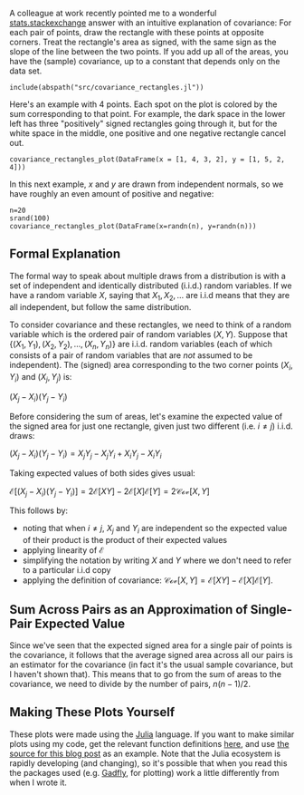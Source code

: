 A colleague at work recently pointed me to a wonderful [stats.stackexchange](https://stats.stackexchange.com/questions/18058/how-would-you-explain-covariance-to-someone-who-understands-only-the-mean) answer with an intuitive explanation of covariance: For each pair of points, draw the rectangle with these points at opposite corners. Treat the rectangle's area as signed, with the same sign as the slope of the line between the two points. If you add up all of the areas, you have the (sample) covariance, up to a constant that depends only on the data set.

```{.julia hide="true" results="none"}
include(abspath("src/covariance_rectangles.jl"))
```
Here's an example with 4 points. Each spot on the plot is colored by the sum corresponding to that point. For example, the dark space in the lower left has three "positively" signed rectangles going through it, but for the white space in the middle, one positive and one negative rectangle cancel out.

```{.julia hide="true"}
covariance_rectangles_plot(DataFrame(x = [1, 4, 3, 2], y = [1, 5, 2, 4]))
```

In this next example, $x$ and $y$ are drawn from independent normals, so we have roughly an even amount of positive and negative:

```{.julia hide="true"}
n=20
srand(100)
covariance_rectangles_plot(DataFrame(x=randn(n), y=randn(n)))
```

## Formal Explanation

The formal way to speak about multiple draws from a distribution is with a set of independent and identically distributed (i.i.d.) random variables. If we have a random variable $X$, saying that $X_1, X_2, \ldots$ are i.i.d means that they are all independent, but follow the same distribution.

To consider covariance and these rectangles, we need to think of a random variable which is the ordered pair of random variables $(X,Y)$. Suppose that $\{(X_1, Y_1), (X_2, Y_2), \ldots, (X_n, Y_n)\}$ are i.i.d. random variables (each of which consists of a pair of random variables that are *not* assumed to be independent). The (signed) area corresponding to the two corner points $(X_i,Y_i)$ and $(X_j,Y_j)$ is: 

$(X_j-X_i)(Y_j-Y_i)$

Before considering the sum of areas, let's examine the expected value of the signed area for just one rectangle, given just two different (i.e. $i \neq j$) i.i.d. draws:

$(X_j-X_i)(Y_j-Y_i) = X_j Y_j - X_j Y_i + X_i Y_j - X_i Y_i$

Taking expected values of both sides gives usual:

$\mathcal{E}[(X_j-X_i)(Y_j-Y_i)] = 2\mathcal{E}[XY] - 2\mathcal{E}[X]\mathcal{E}[Y] = 2\mathcal{Cov}[X,Y]$

This follows by:

- noting that when $i \neq j$, $X_j$ and $Y_i$ are independent so the expected value of their product is the product of their expected values
- applying linearity of $\mathcal{E}$
- simplifying the notation by writing $X$ and $Y$ where we don't need to refer to a particular i.i.d copy
- applying the definition of covariance: $\mathcal{Cov}[X,Y] = \mathcal{E}[XY] - \mathcal{E}[X]\mathcal{E}[Y]$.

## Sum Across Pairs as an Approximation of Single-Pair Expected Value

Since we've seen that the expected signed area for a single pair of points is the covariance, it follows that the average signed area across all our pairs is an estimator for the covariance (in fact it's the usual sample covariance, but I haven't shown that). This means that to go from the sum of areas to the covariance, we need to divide by the number of pairs, $n(n-1)/2$.

## Making These Plots Yourself

These plots were made using the [Julia](http://julialang.org/) language. If you want to make similar plots using my code, get the relevant function definitions [here](https://github.com/dchudz/dchudz.github.io/blob/master/post_source/src/covariance_rectangles.jl), and use [the source for this blog post][thispost] as an example. Note that the Julia ecosystem is rapidly developing (and changing), so it's possible that when you read this the packages used (e.g. [Gadfly](dcjones.github.io/Gadfly.jl/), for plotting) work a little differently from when I wrote it.

[thispost]: https://github.com/dchudz/dchudz.github.io/blob/master/post_source/covariance-as-signed-area-of-rectangles.md